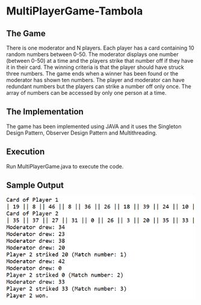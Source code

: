 # MultiPlayerGame-Tambola
## The Game
There is one moderator and N players. Each player has a card containing 10 random numbers between 0-50. The moderator displays one number (between 0-50) at a time and the players strike that number off if they have it in their card. The winning criteria is that the player should have struck three numbers. The game ends when a winner has been found or the moderator has shown ten numbers. The player and moderator can have redundant numbers but the players can strike a number off only once. The array of numbers can be accessed by only one person at a time.

## The Implementation
The game has been implemented using JAVA and it uses the Singleton Design Pattern, Observer Design Pattern and Multithreading.

## Execution
Run MultiPlayerGame.java to execute the code.

## Sample Output
![](images/tambola_img2.PNG) <!-- .element height="10%" width="10%" -->
